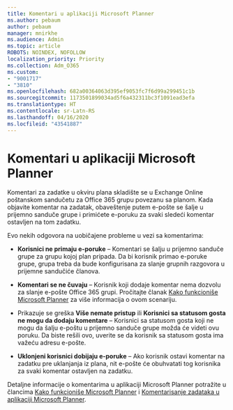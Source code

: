 ```yaml
---
title: Komentari u aplikaciji Microsoft Planner
ms.author: pebaum
author: pebaum
manager: mnirkhe
ms.audience: Admin
ms.topic: article
ROBOTS: NOINDEX, NOFOLLOW
localization_priority: Priority
ms.collection: Adm_O365
ms.custom:
- "9001717"
- "3810"
ms.openlocfilehash: 682a00364063d395ef9053fc7f6d99a299451c1b
ms.sourcegitcommit: 1173501899034ad5f6a432311bc3f1091ead3efa
ms.translationtype: HT
ms.contentlocale: sr-Latn-RS
ms.lasthandoff: 04/16/2020
ms.locfileid: "43541887"
---
```

# <a name="comments-in-microsoft-planner"></a>Komentari u aplikaciji Microsoft Planner

Komentari za zadatke u okviru plana skladište se u Exchange Online poštanskom sandučetu za Office 365 grupu povezanu sa planom.  Kada objavite komentar na zadatak, obaveštenje putem e-pošte se šalje u prijemno sanduče grupe i primićete e-poruku za svaki sledeći komentar ostavljen na tom zadatku.

Evo nekih odgovora na uobičajene probleme u vezi sa komentarima:

- **Korisnici ne primaju e-poruke** – Komentari se šalju u prijemno sanduče grupe za grupu kojoj plan pripada. Da bi korisnik primao e-poruke grupe, grupa treba da bude konfigurisana za slanje grupnih razgovora u prijemne sandučiće članova.

- **Komentari se ne čuvaju** – Korisnik koji dodaje komentar nema dozvolu za slanje e-pošte Office 365 grupi. Pročitajte članak [Kako funkcioniše Microsoft Planner](https://techcommunity.microsoft.com/t5/planner-blog/how-microsoft-planner-works/ba-p/1214736) za više informacija o ovom scenariju.

- Prikazuje se greška **Više nemate pristup** ili **Korisnici sa statusom gosta ne mogu da dodaju komentare** – Korisnici sa statusom gosta koji ne mogu da šalju e-poštu u prijemno sanduče grupe možda će videti ovu poruku. Da biste rešili ovo, uverite se da korisnik sa statusom gosta ima važeću adresu e-pošte.

- **Uklonjeni korisnici dobijaju e-poruke** – Ako korisnik ostavi komentar na zadatku pre uklanjanja iz plana, nit e-pošte će obuhvatati tog korisnika za svaki komentar ostavljen na zadatku.

Detaljne informacije o komentarima u aplikaciji Microsoft Planner potražite u člancima [Kako funkcioniše Microsoft Planner](https://techcommunity.microsoft.com/t5/planner-blog/how-microsoft-planner-works/ba-p/1214736) i [Komentarisanje zadataka u aplikaciji Microsoft Planner](https://support.microsoft.com/sr-latn-RS/office/comment-on-tasks-in-microsoft-planner-fd4aedde-7785-4cd0-96ee-122fbc9140e1).
